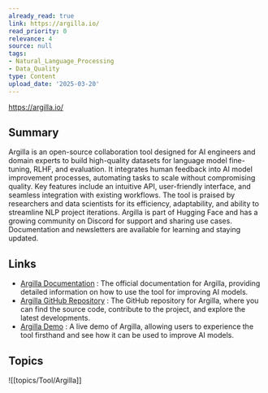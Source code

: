 ```yaml
---
already_read: true
link: https://argilla.io/
read_priority: 0
relevance: 4
source: null
tags:
- Natural_Language_Processing
- Data_Quality
type: Content
upload_date: '2025-03-20'
---
```


https://argilla.io/
## Summary

Argilla is an open-source collaboration tool designed for AI engineers and domain experts to build high-quality datasets for language model fine-tuning, RLHF, and evaluation. It integrates human feedback into AI model improvement processes, automating tasks to scale without compromising quality. Key features include an intuitive API, user-friendly interface, and seamless integration with existing workflows. The tool is praised by researchers and data scientists for its efficiency, adaptability, and ability to streamline NLP project iterations. Argilla is part of Hugging Face and has a growing community on Discord for support and sharing use cases. Documentation and newsletters are available for learning and staying updated.
## Links

- [Argilla Documentation](https://docs.argilla.io/) : The official documentation for Argilla, providing detailed information on how to use the tool for improving AI models.
- [Argilla GitHub Repository](https://github.com/argilla-io/argilla/) : The GitHub repository for Argilla, where you can find the source code, contribute to the project, and explore the latest developments.
- [Argilla Demo](https://demo.argilla.io/sign-in) : A live demo of Argilla, allowing users to experience the tool firsthand and see how it can be used to improve AI models.

## Topics

![[topics/Tool/Argilla]]